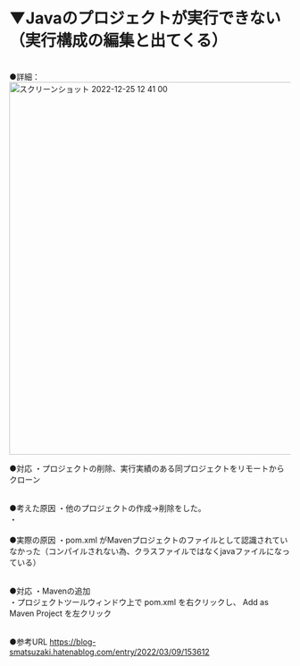 # ▼Javaのプロジェクトが実行できない（実行構成の編集と出てくる）<br>
<br>
●詳細：<br>
<img width="666" alt="スクリーンショット 2022-12-25 12 41 00" src="https://user-images.githubusercontent.com/81621944/209456703-3b06d8f7-708e-41d9-a183-27cc6e7288fa.png">
<br>

●対応
・プロジェクトの削除、実行実績のある同プロジェクトをリモートからクローン<br>
<br>

●考えた原因
・他のプロジェクトの作成→削除をした。<br>
・<br>
<br>
●実際の原因
・pom.xml がMavenプロジェクトのファイルとして認識されていなかった（コンパイルされない為、クラスファイルではなくjavaファイルになっている）<br>
<br>

●対応
・Mavenの追加<br>
・プロジェクトツールウィンドウ上で pom.xml を右クリックし、 Add as Maven Project を左クリック<br>
<br>

●参考URL
https://blog-smatsuzaki.hatenablog.com/entry/2022/03/09/153612
<br>
